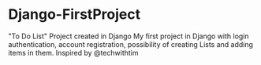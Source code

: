 # Django-FirstProject
"To Do List" Project created in Django
My first project in Django with login authentication, account registration, possibility of creating Lists and adding items in them.
Inspired by @techwithtim
